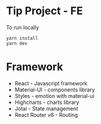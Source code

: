 # Tip Project - FE

To run locally

```
yarn install
yarn dev
```

# Framework

- React - Javascript framework
- Material-UI - components library
- Styles - emotion with material-ui
- Highcharts - charts library
- Jotai - State management
- React Router v6 - Routing
